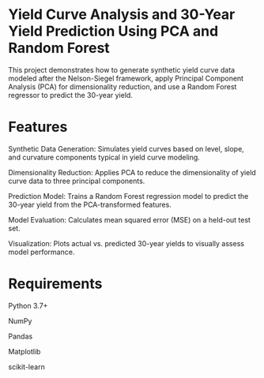 # Yield Curve Analysis and 30-Year Yield Prediction Using PCA and Random Forest
This project demonstrates how to generate synthetic yield curve data modeled after the Nelson-Siegel framework, apply Principal Component Analysis (PCA) for dimensionality reduction, and use a Random Forest regressor to predict the 30-year yield.

# Features
Synthetic Data Generation: Simulates yield curves based on level, slope, and curvature components typical in yield curve modeling.

Dimensionality Reduction: Applies PCA to reduce the dimensionality of yield curve data to three principal components.

Prediction Model: Trains a Random Forest regression model to predict the 30-year yield from the PCA-transformed features.

Model Evaluation: Calculates mean squared error (MSE) on a held-out test set.

Visualization: Plots actual vs. predicted 30-year yields to visually assess model performance.

# Requirements
Python 3.7+

NumPy

Pandas

Matplotlib

scikit-learn
